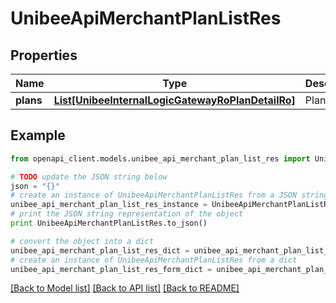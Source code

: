 # UnibeeApiMerchantPlanListRes


## Properties

Name | Type | Description | Notes
------------ | ------------- | ------------- | -------------
**plans** | [**List[UnibeeInternalLogicGatewayRoPlanDetailRo]**](UnibeeInternalLogicGatewayRoPlanDetailRo.md) | Plans | [optional] 

## Example

```python
from openapi_client.models.unibee_api_merchant_plan_list_res import UnibeeApiMerchantPlanListRes

# TODO update the JSON string below
json = "{}"
# create an instance of UnibeeApiMerchantPlanListRes from a JSON string
unibee_api_merchant_plan_list_res_instance = UnibeeApiMerchantPlanListRes.from_json(json)
# print the JSON string representation of the object
print UnibeeApiMerchantPlanListRes.to_json()

# convert the object into a dict
unibee_api_merchant_plan_list_res_dict = unibee_api_merchant_plan_list_res_instance.to_dict()
# create an instance of UnibeeApiMerchantPlanListRes from a dict
unibee_api_merchant_plan_list_res_form_dict = unibee_api_merchant_plan_list_res.from_dict(unibee_api_merchant_plan_list_res_dict)
```
[[Back to Model list]](../README.md#documentation-for-models) [[Back to API list]](../README.md#documentation-for-api-endpoints) [[Back to README]](../README.md)



